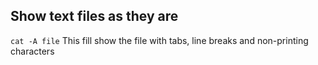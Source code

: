 ## Show text files as they are
```cat -A file```
This fill show the file with tabs, line breaks and non-printing characters